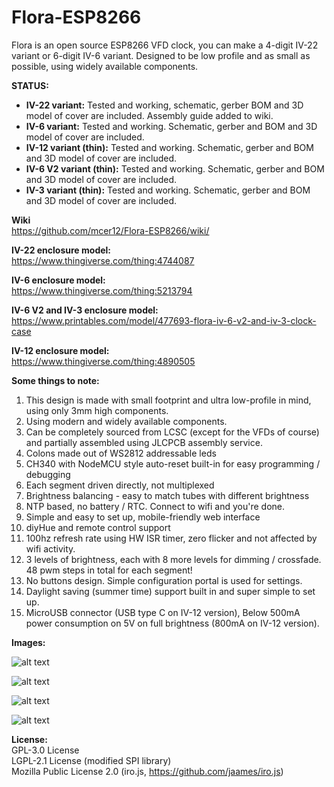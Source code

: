 # Flora-ESP8266
Flora is an open source ESP8266 VFD clock, you can make a 4-digit IV-22 variant or 6-digit IV-6 variant. Designed to be low profile and as small as possible, using widely available components. 

**STATUS:**
- **IV-22 variant:** Tested and working, schematic, gerber BOM and 3D model of cover are included. Assembly guide added to wiki.
- **IV-6 variant:** Tested and working. Schematic, gerber and BOM and 3D model of cover are included.
- **IV-12 variant (thin):** Tested and working. Schematic, gerber and BOM and 3D model of cover are included.
- **IV-6 V2 variant (thin):** Tested and working. Schematic, gerber and BOM and 3D model of cover are included.
- **IV-3 variant (thin):** Tested and working. Schematic, gerber and BOM and 3D model of cover are included.

**Wiki**  
https://github.com/mcer12/Flora-ESP8266/wiki/

**IV-22 enclosure model:**  
https://www.thingiverse.com/thing:4744087

**IV-6 enclosure model:**  
https://www.thingiverse.com/thing:5213794

**IV-6 V2 and IV-3 enclosure model:**  
https://www.printables.com/model/477693-flora-iv-6-v2-and-iv-3-clock-case

**IV-12 enclosure model:**  
https://www.thingiverse.com/thing:4890505

**Some things to note:**
1) This design is made with small footprint and ultra low-profile in mind, using only 3mm high components.
2) Using modern and widely available components.
3) Can be completely sourced from LCSC (except for the VFDs of course) and partially assembled using JLCPCB assembly service.
4) Colons made out of WS2812 addressable leds
5) CH340 with NodeMCU style auto-reset built-in for easy programming / debugging
6) Each segment driven directly, not multiplexed
7) Brightness balancing - easy to match tubes with different brightness
8) NTP based, no battery / RTC. Connect to wifi and you're done.
9) Simple and easy to set up, mobile-friendly web interface
10) diyHue and remote control support
11) 100hz refresh rate using HW ISR timer, zero flicker and not affected by wifi activity.
12) 3 levels of brightness, each with 8 more levels for dimming / crossfade. 48 pwm steps in total for each segment!
13) No buttons design. Simple configuration portal is used for settings.
14) Daylight saving (summer time) support built in and super simple to set up.
15) MicroUSB connector (USB type C on IV-12 version), Below 500mA power consumption on 5V on full brightness (800mA on IV-12 version).


**Images:**

![alt text](https://raw.githubusercontent.com/mcer12/Flora-ESP8266/main/Images/IV12_1.jpg)  

![alt text](https://raw.githubusercontent.com/mcer12/Flora-ESP8266/main/Images/IV22_1.jpg)  

![alt text](https://raw.githubusercontent.com/mcer12/Flora-ESP8266/main/Images/IV6_1.jpg)  

![alt text](https://raw.githubusercontent.com/mcer12/Flora-ESP8266/main/Images/screenshot.png)  

**License:**  
GPL-3.0 License  
LGPL-2.1 License (modified SPI library)  
Mozilla Public License 2.0 (iro.js, https://github.com/jaames/iro.js)
